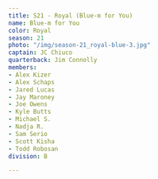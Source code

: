 ```yaml
---
title: S21 - Royal (Blue-m for You)
name: Blue-m for You
color: Royal
season: 21
photo: "/img/season-21_royal-blue-3.jpg"
captain: JC Chiuco
quarterback: Jim Connolly
members:
- Alex Kizer
- Alex Schaps
- Jared Lucas
- Jay Maroney
- Joe Owens
- Kyle Butts
- Michael S.
- Nadja R.
- Sam Serio
- Scott Kisha
- Todd Robosan
division: B

---
```

